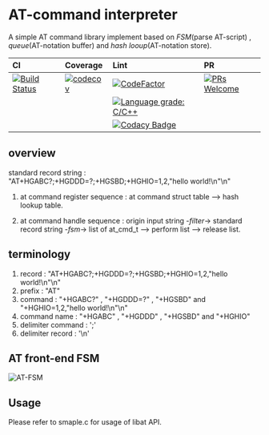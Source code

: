 AT-command interpreter
=========================

A simple AT command library implement based on *FSM*(parse AT-script) , *queue*(AT-notation buffer) and *hash looup*(AT-notation store).

|CI|Coverage|Lint|PR|
|:--|:--|:--|:--|
|[![Build Status](https://travis-ci.org/Shylock-Hg/AT-interpreter.svg?branch=master)](https://travis-ci.org/Shylock-Hg/AT-interpreter)|[![codecov](https://codecov.io/gh/Shylock-Hg/AT-interpreter/branch/master/graph/badge.svg)](https://codecov.io/gh/Shylock-Hg/AT-interpreter)|[![CodeFactor](https://www.codefactor.io/repository/github/shylock-hg/at-interpreter/badge)](https://www.codefactor.io/repository/github/shylock-hg/at-interpreter)|[![PRs Welcome](https://img.shields.io/badge/PRs-welcome-brightgreen.svg?style=flat-square)](http://makeapullrequest.com)|
|||[![Language grade: C/C++](https://img.shields.io/lgtm/grade/cpp/g/Shylock-Hg/AT-interpreter.svg?logo=lgtm&logoWidth=18)](https://lgtm.com/projects/g/Shylock-Hg/AT-interpreter/context:cpp)||
|||[![Codacy Badge](https://api.codacy.com/project/badge/Grade/21fd3d5c574d4c658a1691102546a8ad)](https://www.codacy.com/app/Shylock-Hg/AT-interpreter?utm_source=github.com&amp;utm_medium=referral&amp;utm_content=Shylock-Hg/AT-interpreter&amp;utm_campaign=Badge_Grade)||

overview
---------

standard record string : "AT+HGABC?;+HGDDD=?;+HGSBD;+HGHIO=1,2,\"hello world!\n\"\n"

1.  at command register sequence :
at command struct table --> hash lookup table.

2.  at command handle sequence :
origin input string -*filter*-> standard record string -*fsm*-> list of at_cmd_t 
--> perform list --> release list.

terminology
------------

1.  record : "AT+HGABC?;+HGDDD=?;+HGSBD;+HGHIO=1,2,\"hello world!\n\"\n"
2.  prefix : "AT"
3.  command : "+HGABC?" , "+HGDDD=?" , "+HGSBD" and "+HGHIO=1,2,\"hello world!\n\"\n"
4.  command name : "+HGABC" , "+HGDDD" , "+HGSBD" and "+HGHIO"
5.  delimiter command : ';'
6.  delimiter record : '\n'

AT front-end FSM
------------------

![AT-FSM](https://drive.google.com/uc?id=1gcYMMP4pJyG8tfi-xOeEGJjwGsGMwHuJ)

Usage
-------

Please refer to smaple.c for usage of libat API.
